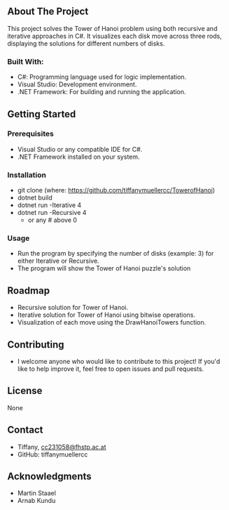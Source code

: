 ## About The Project
This project solves the Tower of Hanoi problem using both recursive and iterative approaches in C#. It visualizes each disk move across three rods, displaying the solutions for different numbers of disks.

### Built With:
- C#: Programming language used for logic implementation.
- Visual Studio: Development environment.
- .NET Framework: For building and running the application.


## Getting Started 

### Prerequisites
- Visual Studio or any compatible IDE for C#.
- .NET Framework installed on your system.

### Installation
- git clone (where: https://github.com/tiffanymuellercc/TowerofHanoi)
- dotnet build
- dotnet run -Iterative 4
- dotnet run -Recursive 4
  - or any # above 0

### Usage
- Run the program by specifying the number of disks (example: 3) for either Iterative or Recursive.
- The program will show the Tower of Hanoi puzzle's solution

## Roadmap 
- Recursive solution for Tower of Hanoi.
- Iterative solution for Tower of Hanoi using bitwise operations.
- Visualization of each move using the DrawHanoiTowers function.

## Contributing 
- I welcome anyone who would like to contribute to this project! If you'd like to help improve it, feel free to open issues and pull requests.

## License 
None

## Contact
- Tiffany, cc231058@fhstp.ac.at 
- GitHub: tiffanymuellercc

## Acknowledgments
- Martin Staael
- Arnab Kundu

